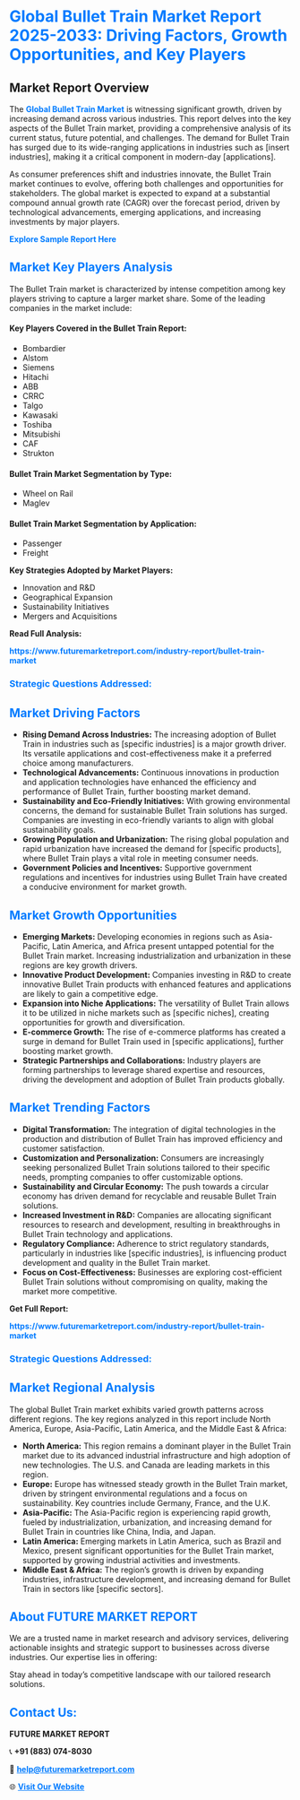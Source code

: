<h1 style="color: #007BFF;">Global Bullet Train Market Report 2025-2033: Driving Factors, Growth Opportunities, and Key Players</h1>

<section id="overview">
<h2>Market Report Overview</h2>
<p>The <a href="https://www.futuremarketreport.com/industry-report/bullet-train-market" style="color: #007BFF; text-decoration: none;"><strong>Global Bullet Train Market</strong></a> is witnessing significant growth, driven by increasing demand across various industries. This report delves into the key aspects of the Bullet Train market, providing a comprehensive analysis of its current status, future potential, and challenges. The demand for Bullet Train has surged due to its wide-ranging applications in industries such as [insert industries], making it a critical component in modern-day [applications].</p>
<p>As consumer preferences shift and industries innovate, the Bullet Train market continues to evolve, offering both challenges and opportunities for stakeholders. The global market is expected to expand at a substantial compound annual growth rate (CAGR) over the forecast period, driven by technological advancements, emerging applications, and increasing investments by major players.</p>
</section>

<section id="overview">
<p><a href="https://www.futuremarketreport.com/request-sample/reportId=57898" style="color: #007BFF; text-decoration: none;"><strong>Explore Sample Report Here</strong></a></p>
</section>

<section id="key-players">
<h2 style="color: #007BFF;">Market Key Players Analysis</h2>
<p>The Bullet Train market is characterized by intense competition among key players striving to capture a larger market share. Some of the leading companies in the market include:</p>
<h4>Key Players Covered in the Bullet Train Report:</h4>
<ul><li>Bombardier</li><li>Alstom</li><li>Siemens</li><li>Hitachi</li><li>ABB</li><li>CRRC</li><li>Talgo</li><li>Kawasaki</li><li>Toshiba</li><li>Mitsubishi</li><li>CAF</li><li>Strukton</li></ul>
<h4>Bullet Train Market Segmentation by Type:</h4>
<ul><li>Wheel on Rail</li><li>Maglev</li></ul>

<h4>Bullet Train Market Segmentation by Application:</h4>
<ul><li>Passenger</li><li>Freight</li></ul>
<p><strong>Key Strategies Adopted by Market Players:</strong></p>
<ul>
<li>Innovation and R&D</li>
<li>Geographical Expansion</li>
<li>Sustainability Initiatives</li>
<li>Mergers and Acquisitions</li>
</ul>
</section>

<section>
<p><strong>Read Full Analysis: </strong></p><a href="https://www.futuremarketreport.com/industry-report/bullet-train-market" style="color: #007BFF; text-decoration: none;"><strong>https://www.futuremarketreport.com/industry-report/bullet-train-market</strong></a>
<h3 style="color: #007BFF;">Strategic Questions Addressed:</h3>
</section>

<section id="driving-factors">
<h2 style="color: #007BFF;">Market Driving Factors</h2>
<ul>
<li><strong>Rising Demand Across Industries:</strong> The increasing adoption of Bullet Train in industries such as [specific industries] is a major growth driver. Its versatile applications and cost-effectiveness make it a preferred choice among manufacturers.</li>
<li><strong>Technological Advancements:</strong> Continuous innovations in production and application technologies have enhanced the efficiency and performance of Bullet Train, further boosting market demand.</li>
<li><strong>Sustainability and Eco-Friendly Initiatives:</strong> With growing environmental concerns, the demand for sustainable Bullet Train solutions has surged. Companies are investing in eco-friendly variants to align with global sustainability goals.</li>
<li><strong>Growing Population and Urbanization:</strong> The rising global population and rapid urbanization have increased the demand for [specific products], where Bullet Train plays a vital role in meeting consumer needs.</li>
<li><strong>Government Policies and Incentives:</strong> Supportive government regulations and incentives for industries using Bullet Train have created a conducive environment for market growth.</li>
</ul>
</section>

<section id="growth-opportunities">
<h2 style="color: #007BFF;">Market Growth Opportunities</h2>
<ul>
<li><strong>Emerging Markets:</strong> Developing economies in regions such as Asia-Pacific, Latin America, and Africa present untapped potential for the Bullet Train market. Increasing industrialization and urbanization in these regions are key growth drivers.</li>
<li><strong>Innovative Product Development:</strong> Companies investing in R&D to create innovative Bullet Train products with enhanced features and applications are likely to gain a competitive edge.</li>
<li><strong>Expansion into Niche Applications:</strong> The versatility of Bullet Train allows it to be utilized in niche markets such as [specific niches], creating opportunities for growth and diversification.</li>
<li><strong>E-commerce Growth:</strong> The rise of e-commerce platforms has created a surge in demand for Bullet Train used in [specific applications], further boosting market growth.</li>
<li><strong>Strategic Partnerships and Collaborations:</strong> Industry players are forming partnerships to leverage shared expertise and resources, driving the development and adoption of Bullet Train products globally.</li>
</ul>
</section>

<section id="trending-factors">
<h2 style="color: #007BFF;">Market Trending Factors</h2>
<ul>
<li><strong>Digital Transformation:</strong> The integration of digital technologies in the production and distribution of Bullet Train has improved efficiency and customer satisfaction.</li>
<li><strong>Customization and Personalization:</strong> Consumers are increasingly seeking personalized Bullet Train solutions tailored to their specific needs, prompting companies to offer customizable options.</li>
<li><strong>Sustainability and Circular Economy:</strong> The push towards a circular economy has driven demand for recyclable and reusable Bullet Train solutions.</li>
<li><strong>Increased Investment in R&D:</strong> Companies are allocating significant resources to research and development, resulting in breakthroughs in Bullet Train technology and applications.</li>
<li><strong>Regulatory Compliance:</strong> Adherence to strict regulatory standards, particularly in industries like [specific industries], is influencing product development and quality in the Bullet Train market.</li>
<li><strong>Focus on Cost-Effectiveness:</strong> Businesses are exploring cost-efficient Bullet Train solutions without compromising on quality, making the market more competitive.</li>
</ul>
</section>

<section>
<p><strong>Get Full Report: </strong></p><a href="https://www.futuremarketreport.com/industry-report/bullet-train-market" style="color: #007BFF; text-decoration: none;"><strong>https://www.futuremarketreport.com/industry-report/bullet-train-market</strong></a>
<h3 style="color: #007BFF;">Strategic Questions Addressed:</h3>
</section>


<section id="regional-analysis">
<h2 style="color: #007BFF;">Market Regional Analysis</h2>
<p>The global Bullet Train market exhibits varied growth patterns across different regions. The key regions analyzed in this report include North America, Europe, Asia-Pacific, Latin America, and the Middle East & Africa:</p>
<ul>
<li><strong>North America:</strong> This region remains a dominant player in the Bullet Train market due to its advanced industrial infrastructure and high adoption of new technologies. The U.S. and Canada are leading markets in this region.</li>
<li><strong>Europe:</strong> Europe has witnessed steady growth in the Bullet Train market, driven by stringent environmental regulations and a focus on sustainability. Key countries include Germany, France, and the U.K.</li>
<li><strong>Asia-Pacific:</strong> The Asia-Pacific region is experiencing rapid growth, fueled by industrialization, urbanization, and increasing demand for Bullet Train in countries like China, India, and Japan.</li>
<li><strong>Latin America:</strong> Emerging markets in Latin America, such as Brazil and Mexico, present significant opportunities for the Bullet Train market, supported by growing industrial activities and investments.</li>
<li><strong>Middle East & Africa:</strong> The region’s growth is driven by expanding industries, infrastructure development, and increasing demand for Bullet Train in sectors like [specific sectors].</li>
</ul>
</section>

<footer>
<h2 style="color: #007BFF;">About FUTURE MARKET REPORT</h2>
<p>We are a trusted name in market research and advisory services, delivering actionable insights and strategic support to businesses across diverse industries. Our expertise lies in offering:</p>

<p>Stay ahead in today’s competitive landscape with our tailored research solutions.</p>

<h2 style="color: #007BFF;">Contact Us:</h2>
<p><strong>FUTURE MARKET REPORT</strong></p>
<p>📞 <strong>+91 (883) 074-8030</strong></p>
<p>📧 <strong><a href="mailto:help@futuremarketreport.com" style="color: #007BFF;">help@futuremarketreport.com</a></strong></p>
<p>🌐 <strong><a href="https://www.futuremarketreport.com/" style="color: #007BFF;">Visit Our Website</a></strong></p>
</footer>